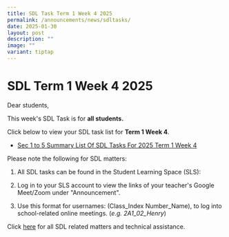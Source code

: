 ```yaml
---
title: SDL Task Term 1 Week 4 2025
permalink: /announcements/news/sdltasks/
date: 2025-01-30
layout: post
description: ""
image: ""
variant: tiptap
---
```

<h1>SDL Term 1 Week 4 2025</h1>
<p>Dear students,</p>
<p>This week's SDL Task is for <strong>all students.</strong>
</p>
<p>Click below to view your SDL task list for <strong>Term 1 Week 4</strong>.</p>
<ul data-tight="true" class="tight">
<li>
<p><a href="https://sites.google.com/moe.edu.sg/bbss-student-link/sdl-matters/summary-tasks" rel="noopener nofollow" target="_blank">Sec 1 to 5 Summary List Of SDL Tasks For 2025 Term 1 Week 4</a>
</p>
</li>
</ul>
<p>Please note the following for SDL matters:</p>
<ol data-tight="true" class="tight">
<li>
<p>All SDL tasks can be found in the Student Learning Space (SLS):</p>
</li>
<li>
<p>Log in to your SLS account to view the links of your teacher's Google
Meet/Zoom under "Announcement".</p>
</li>
<li>
<p>Use this format for usernames: (Class_Index Number_Name), to log into
school-related online meetings. (<em>e.g. 2A1_02_Henry</em>)</p>
</li>
</ol>
<p>Click <a href="https://www.bukitbatoksec.moe.edu.sg/useful-resources/Students/fhbl-seek-discover-and-learn-sdl-fhbl-matters/" rel="noopener noreferrer nofollow" target="_blank">here</a> for
all SDL related matters and technical assistance.</p>